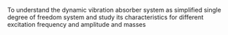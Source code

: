 To understand the dynamic vibration absorber system as simplified single degree of freedom system and study its characteristics for different excitation frequency and amplitude and masses
